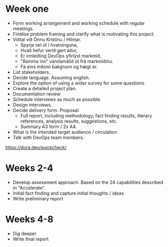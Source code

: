 # Week one
- Form working arrangement and working schedule with regular meetings.
- Finalise problem framing and clarify what is motivating this project.
- Viðtal við Önnu Kristínu / Hilmar.
  - Spyrja vel út í hvatninguna,
  - Hvað hefur verið gert áður,
  - Er innleiðing DevOps yfirlýst markmið,
  - "Ramma inn" vandamálið út frá markmiðinu.
  - Fá eins mikinn bakgrunn og hægt er.
- List stakeholders. 
- Decide language. Assuming english.
- Explore the option of using a wider survey for some questions.
- Create a detailed project plan.
- Documentation review
- Schedule interviews as much as possible.
- Design interviews.
- Decide delivery form. Proposal:
  - Full report, including methodology, fact finding results, literary references, analysis results, suggestions, etc.
  - Summary A3 form / 2x A4. 
- What is the intended target audience / circulation
- Talk with DevOps team members.

https://dora.dev/quickcheck/

# Weeks 2-4
- Develop assessment approach. Based on the 24 capabilities described in "Accelerate".
- Initial fact finding and capture initial thoughts / ideas
- Write preliminary report

# Weeks 4-8
- Dig deeper
- Write final report